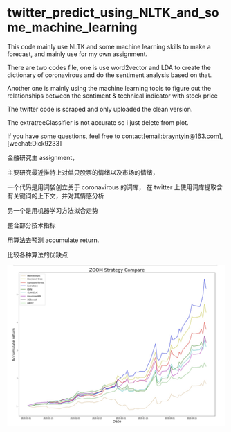 # twitter_predict_using_NLTK_and_some_machine_learning
This code mainly use NLTK and some machine learning skills to make a forecast,
and mainly use for my own assignment.

There are two codes file, one is use word2vector and LDA to create the dictionary of coronavirous 
and do the sentiment analysis based on that.

Another one is mainly using the machine learning tools to figure out the relationships 
between the sentiment & technical indicator with stock price

The twitter code is scraped and only uploaded the clean version.

The extratreeClassifier is not accurate so i just delete from plot.

If you have some questions, feel free to contact[email:brayntyin@163.com],[wechat:Dick9233]

金融研究生 assignment，

主要研究最近推特上对单只股票的情绪以及市场的情绪，

一个代码是用词袋创立关于 coronavirous 的词库， 在 twitter 上使用词库提取含有关键词的上下文，并对其情感分析

另一个是用机器学习方法拟合走势

整合部分技术指标 

用算法去预测 accumulate return. 

比较各种算法的优缺点

![image](1588201923050.jpg)
